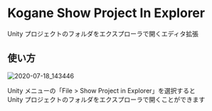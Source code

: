# Kogane Show Project In Explorer

Unity プロジェクトのフォルダをエクスプローラで開くエディタ拡張

## 使い方

![2020-07-18_143446](https://user-images.githubusercontent.com/6134875/87845622-e7d80400-c903-11ea-9530-e7096987a384.png)

Unity メニューの「File > Show Project in Explorer」を選択すると  
Unity プロジェクトのフォルダをエクスプローラで開くことができます  
